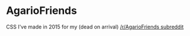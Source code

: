 # AgarioFriends
CSS I've made in 2015 for my (dead on arrival) [/r/AgarioFriends subreddit](https://www.reddit.com/r/AgarioFriends/)
